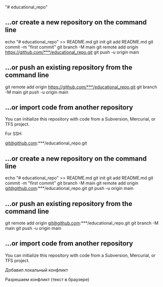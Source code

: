 "# educational_repo" 

## ...or create a new repository on the command line

echo "# educational_repo" >> README.md
git init
git add README.md
git commit -m "first commit"
git branch -M main
git remote add origin https://github.com/***/educational_repo.git
git push -u origin main


## ...or push an existing repository from the command line


git remote add origin https://github.com/***/educational_repo.git
git branch -M main
git push -u origin main

## ...or import code from another repository

You can initialize this repository with code from a Subversion, Mercurial, or TFS project.

For SSH


git@github.com:***/educational_repo.git


## ...or create a new repository on the command line

echo "# educational_repo" >> README.md
git init
git add README.md
git commit -m "first commit"
git branch -M main
git remote add origin git@github.com:***/educational_repo.git
git push -u origin main


## ...or push an existing repository from the command line

git remote add origin git@github.com:***/educational_repo.git
git branch -M main
git push -u origin main

## ...or import code from another repository

You can initialize this repository with code from a Subversion, Mercurial, or TFS project.

Добавил локальный конфликт



Разрешаем конфликт (текст в браузере)
